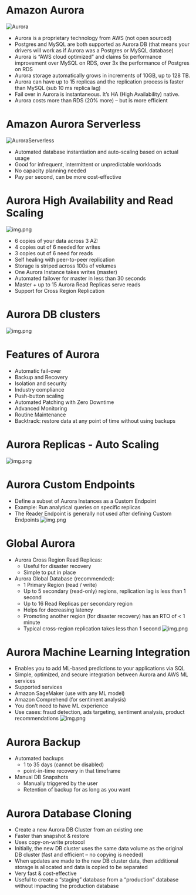# Amazon Aurora
![Aurora](./Aurora.png)
- Aurora is a proprietary technology from AWS (not open sourced)
- Postgres and MySQL are both supported as Aurora DB (that means your drivers will work as if Aurora was a Postgres or MySQL database)
- Aurora is “AWS cloud optimized” and claims 5x performance improvement over MySQL on RDS, over 3x the performance of Postgres on RDS
- Aurora storage automatically grows in increments of 10GB, up to 128 TB.
- Aurora can have up to 15 replicas and the replication process is faster than MySQL (sub 10 ms replica lag)
- Fail over in Aurora is instantaneous. It’s HA (High Availability) native.
- Aurora costs more than RDS (20% more) – but is more efficient

# Amazon Aurora Serverless
![AuroraServerless](./Aurora-Serverless.png)
- Automated database instantiation and auto-scaling based on actual usage
- Good for infrequent, intermittent or unpredictable workloads
- No capacity planning needed
- Pay per second, can be more cost-effective

# Aurora High Availability and Read Scaling
![img.png](aurora-good.png)
- 6 copies of your data across 3 AZ:
- 4 copies out of 6 needed for writes
- 3 copies out of 6 need for reads
- Self healing with peer-to-peer replication
- Storage is striped across 100s of volumes
- One Aurora Instance takes writes (master)
- Automated failover for master in less than 30 seconds
- Master + up to 15 Aurora Read Replicas serve reads
- Support for Cross Region Replication

# Aurora DB clusters
![img.png](aurora-DB-clusters.png)

# Features of Aurora
- Automatic fail-over
- Backup and Recovery
- Isolation and security
- Industry compliance
- Push-button scaling
- Automated Patching with Zero Downtime
- Advanced Monitoring
- Routine Maintenance
- Backtrack: restore data at any point of time without using backups

# Aurora Replicas - Auto Scaling
![img.png](Replica-auto-scaling.png)

# Aurora Custom Endpoints
- Define a subset of Aurora Instances as a Custom Endpoint
- Example: Run analytical queries on specific replicas
- The Reader Endpoint is generally not used after defining Custom Endpoints
![img.png](Aurora-custom-endpoint.png)

# Global Aurora
- Aurora Cross Region Read Replicas:
    - Useful for disaster recovery
    - Simple to put in place
- Aurora Global Database (recommended):
    - 1 Primary Region (read / write)
    - Up to 5 secondary (read-only) regions, replication lag is less than 1 second
    - Up to 16 Read Replicas per secondary region
    - Helps for decreasing latency
    - Promoting another region (for disaster recovery) has an RTO of < 1 minute
    - Typical cross-region replication takes less than 1 second
![img.png](global-aurora.png)

# Aurora Machine Learning Integration
- Enables you to add ML-based predictions to your applications via SQL
- Simple, optimized, and secure integration between Aurora and AWS ML services
- Supported services
- Amazon SageMaker (use with any ML model)
- Amazon Comprehend (for sentiment analysis)
- You don’t need to have ML experience
- Use cases: fraud detection, ads targeting, sentiment analysis, product recommendations
![img.png](aurora-ML.png)

# Aurora Backup
- Automated backups
    - 1 to 35 days (cannot be disabled)
    - point-in-time recovery in that timeframe
- Manual DB Snapshots
    - Manually triggered by the user
    - Retention of backup for as long as you want

# Aurora Database Cloning
- Create a new Aurora DB Cluster from an existing one
- Faster than snapshot & restore
- Uses copy-on-write protocol
- Initially, the new DB cluster uses the same data volume as the original DB cluster (fast and efficient – no copying is needed)
- When updates are made to the new DB cluster data, then additional storage is allocated and data is copied to be separated
- Very fast & cost-effective
- Useful to create a “staging” database from a “production” database without impacting the production database